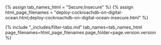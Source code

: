 {% assign tab_names_html = "Secure;Insecure" %}
{% assign html_page_filenames = "deploy-cockroachdb-on-digital-ocean.html;deploy-cockroachdb-on-digital-ocean-insecure.html" %}

{% include "_includes/filter-tabs.md" tab_names=tab_names_html page_filenames=html_page_filenames page_folder=page.version.version %}
